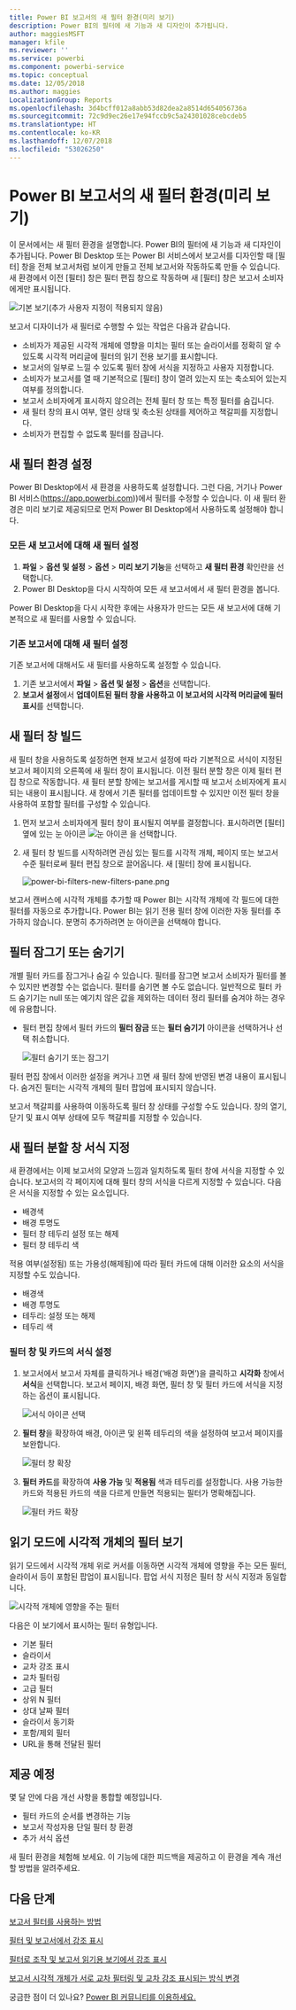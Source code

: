 ```yaml
---
title: Power BI 보고서의 새 필터 환경(미리 보기)
description: Power BI의 필터에 새 기능과 새 디자인이 추가됩니다.
author: maggiesMSFT
manager: kfile
ms.reviewer: ''
ms.service: powerbi
ms.component: powerbi-service
ms.topic: conceptual
ms.date: 12/05/2018
ms.author: maggies
LocalizationGroup: Reports
ms.openlocfilehash: 3d4bcff012a8abb53d82dea2a8514d654056736a
ms.sourcegitcommit: 72c9d9ec26e17e94fccb9c5a24301028cebcdeb5
ms.translationtype: HT
ms.contentlocale: ko-KR
ms.lasthandoff: 12/07/2018
ms.locfileid: "53026250"
---
```

# <a name="the-new-filter-experience-in-power-bi-reports-preview"></a>Power BI 보고서의 새 필터 환경(미리 보기)

이 문서에서는 새 필터 환경을 설명합니다. Power BI의 필터에 새 기능과 새 디자인이 추가됩니다. Power BI Desktop 또는 Power BI 서비스에서 보고서를 디자인할 때 [필터] 창을 전체 보고서처럼 보이게 만들고 전체 보고서와 작동하도록 만들 수 있습니다. 새 환경에서 이전 [필터] 창은 필터 편집 창으로 작동하며 새 [필터] 창은 보고서 소비자에게만 표시됩니다. 
 
![기본 보기(추가 사용자 지정이 적용되지 않음)](media/power-bi-report-filter-preview/power-bi-filter-reading.png)

보고서 디자이너가 새 필터로 수행할 수 있는 작업은 다음과 같습니다.

- 소비자가 제공된 시각적 개체에 영향을 미치는 필터 또는 슬라이서를 정확히 알 수 있도록 시각적 머리글에 필터의 읽기 전용 보기를 표시합니다.
- 보고서의 일부로 느낄 수 있도록 필터 창에 서식을 지정하고 사용자 지정합니다.
- 소비자가 보고서를 열 때 기본적으로 [필터] 창이 열려 있는지 또는 축소되어 있는지 여부를 정의합니다.
- 보고서 소비자에게 표시하지 않으려는 전체 필터 창 또는 특정 필터를 숨깁니다.
- 새 필터 창의 표시 여부, 열린 상태 및 축소된 상태를 제어하고 책갈피를 지정합니다.
- 소비자가 편집할 수 없도록 필터를 잠급니다.

## <a name="turn-on-the-new-filter-experience"></a>새 필터 환경 설정 

Power BI Desktop에서 새 환경을 사용하도록 설정합니다. 그런 다음, 거기나 Power BI 서비스(https://app.powerbi.com))에서 필터를 수정할 수 있습니다. 이 새 필터 환경은 미리 보기로 제공되므로 먼저 Power BI Desktop에서 사용하도록 설정해야 합니다. 

### <a name="turn-on-new-filters-for-all-new-reports"></a>모든 새 보고서에 대해 새 필터 설정

1. **파일** > **옵션 및 설정** > **옵션** > **미리 보기 기능**을 선택하고 **새 필터 환경** 확인란을 선택합니다. 
2. Power BI Desktop을 다시 시작하여 모든 새 보고서에서 새 필터 환경을 봅니다.

Power BI Desktop을 다시 시작한 후에는 사용자가 만드는 모든 새 보고서에 대해 기본적으로 새 필터를 사용할 수 있습니다.  

### <a name="turn-on-new-filters-for-an-existing-report"></a>기존 보고서에 대해 새 필터 설정

기존 보고서에 대해서도 새 필터를 사용하도록 설정할 수 있습니다.

1. 기존 보고서에서 **파일** > **옵션 및 설정** > **옵션**을 선택합니다.
2. **보고서 설정**에서 **업데이트된 필터 창을 사용하고 이 보고서의 시각적 머리글에 필터 표시**를 선택합니다.

## <a name="build-the-new-filter-pane"></a>새 필터 창 빌드

새 필터 창을 사용하도록 설정하면 현재 보고서 설정에 따라 기본적으로 서식이 지정된 보고서 페이지의 오른쪽에 새 필터 창이 표시됩니다. 이전 필터 분할 창은 이제 필터 편집 창으로 작동합니다. 새 필터 분할 창에는 보고서를 게시할 때 보고서 소비자에게 표시되는 내용이 표시됩니다. 새 창에서 기존 필터를 업데이트할 수 있지만 이전 필터 창을 사용하여 포함할 필터를 구성할 수 있습니다.

1. 먼저 보고서 소비자에게 필터 창이 표시될지 여부를 결정합니다. 표시하려면 [필터] 옆에 있는 눈 아이콘 ![눈 아이콘](media/power-bi-report-filter-preview/power-bi-filter-off-eye-icon.png) 을 선택합니다.

2. 새 필터 창 빌드를 시작하려면 관심 있는 필드를 시각적 개체, 페이지 또는 보고서 수준 필터로써 필터 편집 창으로 끌어옵니다. 새 [필터] 창에 표시됩니다.

    ![power-bi-filters-new-filters-pane.png](media/power-bi-report-filter-preview/power-bi-filters-new-filters-pane.png)

보고서 캔버스에 시각적 개체를 추가할 때 Power BI는 시각적 개체에 각 필드에 대한 필터를 자동으로 추가합니다. Power BI는 읽기 전용 필터 창에 이러한 자동 필터를 추가하지 않습니다. 분명히 추가하려면 눈 아이콘을 선택해야 합니다.

 
## <a name="lock-or-hide-filters"></a>필터 잠그기 또는 숨기기

개별 필터 카드를 잠그거나 숨길 수 있습니다. 필터를 잠그면 보고서 소비자가 필터를 볼 수 있지만 변경할 수는 없습니다. 필터를 숨기면 볼 수도 없습니다. 일반적으로 필터 카드 숨기기는 null 또는 예기치 않은 값을 제외하는 데이터 정리 필터를 숨겨야 하는 경우에 유용합니다. 

- 필터 편집 창에서 필터 카드의 **필터 잠금** 또는 **필터 숨기기** 아이콘을 선택하거나 선택 취소합니다.

   ![필터 숨기기 또는 잠그기](media/power-bi-report-filter-preview/power-bi-filter-hide-lock.gif)

필터 편집 창에서 이러한 설정을 켜거나 끄면 새 필터 창에 반영된 변경 내용이 표시됩니다. 숨겨진 필터는 시각적 개체의 필터 팝업에 표시되지 않습니다.

보고서 책갈피를 사용하여 이동하도록 필터 창 상태를 구성할 수도 있습니다. 창의 열기, 닫기 및 표시 여부 상태에 모두 책갈피를 지정할 수 있습니다.
 
## <a name="format-the-new-filters-pane"></a>새 필터 분할 창 서식 지정

새 환경에서는 이제 보고서의 모양과 느낌과 일치하도록 필터 창에 서식을 지정할 수 있습니다. 보고서의 각 페이지에 대해 필터 창의 서식을 다르게 지정할 수 있습니다. 다음은 서식을 지정할 수 있는 요소입니다. 

- 배경색
- 배경 투명도
- 필터 창 테두리 설정 또는 해제
- 필터 창 테두리 색

적용 여부(설정됨) 또는 가용성(해제됨)에 따라 필터 카드에 대해 이러한 요소의 서식을 지정할 수도 있습니다. 

- 배경색
- 배경 투명도
- 테두리: 설정 또는 해제
- 테두리 색

### <a name="set-the-format-for-the-filters-pane-and-cards"></a>필터 창 및 카드의 서식 설정

1. 보고서에서 보고서 자체를 클릭하거나 배경(‘배경 화면’)을 클릭하고 **시각화** 창에서 **서식**을 선택합니다. 
    보고서 페이지, 배경 화면, 필터 창 및 필터 카드에 서식을 지정하는 옵션이 표시됩니다.

    ![서식 아이콘 선택](media/power-bi-report-filter-preview/power-bi-filter-format.png)    

1. **필터 창**을 확장하여 배경, 아이콘 및 왼쪽 테두리의 색을 설정하여 보고서 페이지를 보완합니다.

    ![필터 창 확장](media/power-bi-report-filter-preview/power-bi-filter-format-pane.png)

1. **필터 카드**를 확장하여 **사용 가능** 및 **적용됨** 색과 테두리를 설정합니다. 사용 가능한 카드와 적용된 카드의 색을 다르게 만들면 적용되는 필터가 명확해집니다. 
  
    ![필터 카드 확장](media/power-bi-report-filter-preview/power-bi-filter-format-card.png)

## <a name="view-filters-for-a-visual-in-reading-mode"></a>읽기 모드에 시각적 개체의 필터 보기

읽기 모드에서 시각적 개체 위로 커서를 이동하면 시각적 개체에 영향을 주는 모든 필터, 슬라이서 등이 포함된 팝업이 표시됩니다. 팝업 서식 지정은 필터 창 서식 지정과 동일합니다. 

![시각적 개체에 영향을 주는 필터](media/power-bi-report-filter-preview/power-bi-filter-per-visual.png)

다음은 이 보기에서 표시하는 필터 유형입니다. 
- 기본 필터
- 슬라이서
- 교차 강조 표시 
- 교차 필터링
- 고급 필터
- 상위 N 필터
- 상대 날짜 필터
- 슬라이서 동기화
- 포함/제외 필터
- URL을 통해 전달된 필터

## <a name="coming-soon"></a>제공 예정

몇 달 안에 다음 개선 사항을 통합할 예정입니다.
- 필터 카드의 순서를 변경하는 기능
- 보고서 작성자용 단일 필터 창 환경 
- 추가 서식 옵션

새 필터 환경을 체험해 보세요. 이 기능에 대한 피드백을 제공하고 이 환경을 계속 개선할 방법을 알려주세요. 

## <a name="next-steps"></a>다음 단계
[보고서 필터를 사용하는 방법](consumer/end-user-report-filter.md)

[필터 및 보고서에서 강조 표시](power-bi-reports-filters-and-highlighting.md)

[필터로 조작 및 보고서 읽기용 보기에서 강조 표시](consumer/end-user-reading-view.md)

[보고서 시각적 개체가 서로 교차 필터링 및 교차 강조 표시되는 방식 변경](consumer/end-user-interactions.md)

궁금한 점이 더 있나요? [Power BI 커뮤니티를 이용하세요.](http://community.powerbi.com/)

